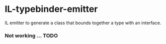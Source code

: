 # IL-typebinder-emitter
IL emitter to generate a class that bounds together a type with an interface.

### Not working ... TODO
